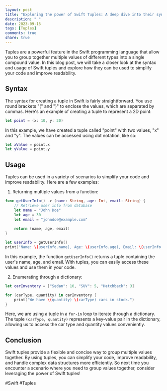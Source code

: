 ```yaml
---
layout: post
title: "Exploring the power of Swift Tuples: A deep dive into their syntax and usage."
description: " "
date: 2023-09-15
tags: [Tuples]
comments: true
share: true
---
```


Tuples are a powerful feature in the Swift programming language that allow you to group together multiple values of different types into a single compound value. In this blog post, we will take a closer look at the syntax and usage of Swift tuples and explore how they can be used to simplify your code and improve readability.

## Syntax

The syntax for creating a tuple in Swift is fairly straightforward. You use round brackets "(" and ")" to enclose the values, which are separated by commas. Here's an example of creating a tuple to represent a 2D point:

```swift
let point = (x: 10, y: 20)
```

In this example, we have created a tuple called "point" with two values, "x" and "y". The values can be accessed using dot notation, like so:

```swift
let xValue = point.x
let yValue = point.y
```

## Usage

Tuples can be used in a variety of scenarios to simplify your code and improve readability. Here are a few examples:

1. Returning multiple values from a function:

```swift
func getUserInfo() -> (name: String, age: Int, email: String) {
    // Retrieve user info from database
    let name = "John Doe"
    let age = 30
    let email = "johndoe@example.com"
    
    return (name, age, email)
}

let userInfo = getUserInfo()
print("Name: \(userInfo.name), Age: \(userInfo.age), Email: \(userInfo.email)")
```

In this example, the function `getUserInfo()` returns a tuple containing the user's name, age, and email. With tuples, you can easily access these values and use them in your code.

2. Enumerating through a dictionary:

```swift
let carInventory = ["Sedan": 10, "SUV": 5, "Hatchback": 3]

for (carType, quantity) in carInventory {
    print("We have \(quantity) \(carType) cars in stock.")
}
```

Here, we are using a tuple in a `for-in` loop to iterate through a dictionary. The tuple `(carType, quantity)` represents a key-value pair in the dictionary, allowing us to access the car type and quantity values conveniently.

## Conclusion

Swift tuples provide a flexible and concise way to group multiple values together. By using tuples, you can simplify your code, improve readability, and handle complex data structures more efficiently. So next time you encounter a scenario where you need to group values together, consider leveraging the power of Swift tuples!

#Swift #Tuples